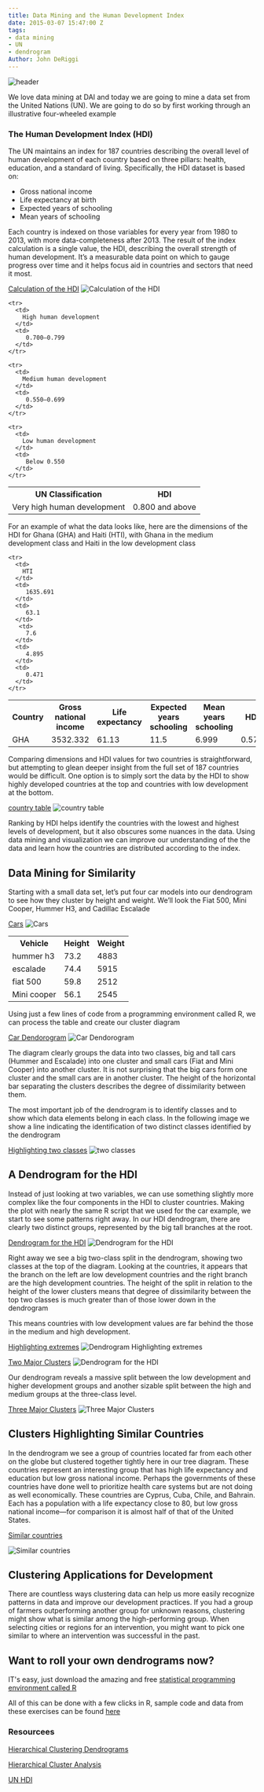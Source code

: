 ```yaml
---
title: Data Mining and the Human Development Index
date: 2015-03-07 15:47:00 Z
tags:
- data mining
- UN
- dendrogram
Author: John DeRiggi
---
```


![header](/uploads/header2.png )

We love data mining at DAI and today we are going to mine a data set from the United Nations (UN). We are going to do so by first working through an illustrative four-wheeled example

<!--more-->

### The Human Development Index (HDI)
The UN maintains an index for 187 countries describing the overall level of human development of each country based on three pillars: health, education, and a standard of living. Specifically, the HDI dataset is based on:

- Gross national income
- Life expectancy at birth
- Expected years of schooling
- Mean years of schooling

Each country is indexed on those variables for every year from 1980 to 2013, with more data-completeness after 2013. The result of the index calculation is a single value, the HDI, describing the overall strength of human development. It’s a measurable data point on which to gauge progress over time and it helps focus aid in countries and sectors that need it most.


[Calculation of the HDI](/uploads/hdi.jpg)
![Calculation of the HDI](/uploads/hdi.jpg)

<table>
    <tr>
        <th>
            UN Classification
         </th>  
          <th>
            HDI
          </th>
    </tr>
    <tr>
      <td>
        Very high human development
      </td>
      <td>
         0.800 and above
      </td>
    </tr>

    <tr>
      <td>
        High human development
      </td>
      <td>
         0.700–0.799
      </td>
    </tr>

    <tr>
      <td>
        Medium human development
      </td>
      <td>
         0.550–0.699
      </td>
    </tr>

    <tr>
      <td>
        Low human development
      </td>
      <td>
         Below 0.550
      </td>
    </tr>

</table>


For an example of what the data looks like, here are the dimensions of the HDI for Ghana (GHA) and Haiti (HTI), with Ghana in the medium development class and Haiti in the low development class

<table>
    <tr>
        <th>
            Country
         </th>  
          <th>
            Gross national income
          </th>
          <th>
            Life expectancy
          </th>
          <th>
            Expected years schooling
          </th>
          <th>
            Mean years schooling
          </th>
          <th>
            HDI
          </th>
    </tr>
    <tr>
      <td>
        GHA
      </td>
      <td>
         3532.332
      </td>
      <td>
         61.13
      </td>
       <td>
         11.5
      </td>
      <td>
         6.999
      </td>
      <td>
         0.573
      </td>
    </tr>

    <tr>
      <td>
        HTI
      </td>
      <td>
         1635.691
      </td>
      <td>
         63.1
      </td>
       <td>
         7.6
      </td>
      <td>
         4.895
      </td>
      <td>
         0.471
      </td>
    </tr>



</table>


Comparing dimensions and HDI values for two countries is straightforward, but attempting to glean deeper insight from the full set of 187 countries would be difficult. One option is to simply sort the data by the HDI to show highly developed countries at the top and countries with low development at the bottom.

[country table](/uploads/topandbottom15.png)
![country table](/uploads/topandbottom15.png)

Ranking by HDI helps identify the countries with the lowest and highest levels of development, but it also obscures some nuances in the data. Using data mining and visualization we can improve our understanding of the the data and learn how the countries are distributed according to the index.

## Data Mining for Similarity

Starting with a small data set, let’s put four car models into our dendrogram to see how they cluster by height and weight. We’ll look the Fiat 500, Mini Cooper, Hummer H3, and Cadillac Escalade


[Cars](/uploads/manycars.png)
![Cars](/uploads/manycars.png)


<table>
  <tr>
    <th>
      Vehicle
    </th>  
    <th>
      Height
    </th>
    <th>
      Weight
    </th>

  </tr>
  <tr>
    <td>
      hummer h3
    </td>
    <td>
     73.2
   </td>
   <td>
     4883
   </td>
 </tr>

 <tr>
  <td>
    escalade
  </td>
  <td>
   74.4
 </td>
 <td>
   5915
 </td>
</tr>

<tr>
  <td>
    fiat 500
  </td>
  <td>
   59.8
 </td>
 <td>
   2512
 </td>
</tr>

<tr>
  <td>
    Mini cooper
  </td>
  <td>
   56.1
 </td>
 <td>
   2545
 </td>
</tr>

</table>


Using just a few lines of code from a programming environment called R, we can process the table and create our cluster diagram

[Car Dendorogram](/uploads/car_cluster_1a.png)
![Car Dendorogram](/uploads/car_cluster_1a.png)

The diagram clearly groups the data into two classes, big and tall cars (Hummer and Escalade) into one cluster and small cars (Fiat and Mini Cooper) into another cluster. It is not surprising that the big cars form one cluster and the small cars are in another cluster. The height of the horizontal bar separating the clusters describes the degree of dissimilarity between them.

The most important job of the dendrogram is to identify classes and to show which data elements belong in each class. In the following image we show a line indicating the identification of two distinct classes identified by the dendrogram


[Highlighting two classes](/uploads/car_cluster_2b.png)
![two classes](/uploads/car_cluster_2b.png)

## A Dendrogram for the HDI

Instead of just looking at two variables, we can use something slightly more complex like the four components in the HDI to cluster countries. Making the plot with nearly the same R script that we used for the car example, we start to see some patterns right away. In our HDI dendrogram, there are clearly two distinct groups, represented by the big tall branches at the root.

[Dendrogram for the HDI](/uploads/high_level_dendrogram.png)
![Dendrogram for the HDI](/uploads/high_level_dendrogram.png)

Right away we see a big two-class split in the dendrogram, showing two classes at the top of the diagram. Looking at the countries, it appears that the branch on the left are low development countries and the right branch are the high development countries. The height of the split in relation to the height of the lower clusters means that degree of dissimilarity between the top two classes is much greater than of those lower down in the dendrogram

This means countries with low development values are far behind the those in the medium and high development.  

[Highlighting extremes](/uploads/topandbottom15_v2.png)
![Dendrogram Highlighting extremes](/uploads/topandbottom15_v2.png)



[Two Major Clusters](/uploads/two_classes_v2.png)
![Dendrogram for the HDI](/uploads/two_classes_v2.png)

Our dendrogram reveals a massive split between the low development and higher development groups and another sizable split between the high and medium groups at the three-class level.

[Three Major Clusters](/uploads/three_classes_v2.png)
![Three Major Clusters](/uploads/three_classes_v2.png)

## Clusters Highlighting Similar Countries

In the dendrogram we see a group of countries located far from each other on the globe but clustered together tightly here in our tree diagram. These countries represent an interesting group that has high life expectancy and education but low gross national income. Perhaps the governments of these countries have done well to prioritize health care systems but are not doing as well economically. These countries are Cyprus, Cuba, Chile, and Bahrain. Each has a population with a life expectancy close to 80, but low gross national income—for comparison it is almost half of that of the United States.


[Similar countries](/uploads/cluster_cuba_v5.png)

![Similar countries](/uploads/cluster_cuba_v5.png)


## Clustering Applications for Development
There are countless ways clustering data can help us more easily recognize patterns in data and improve our development practices. If you had a group of farmers outperforming another group for unknown reasons, clustering might show what is similar among the high-performing group. When selecting cities or regions for an intervention, you might want to pick one similar to where an intervention was successful in the past.


## Want to roll your own dendrograms now?
IT's easy, just download the amazing and free [statistical programming environment called R](https://www.rstudio.com/home/)

All of this can be done with a few clicks in R, sample code and data from these exercises can be found [here](https://bitbucket.org/jderiggi/dendrograms/src)

### Resourcees
[Hierarchical Clustering Dendrograms](http://www.ncss.com/wp-content/themes/ncss/pdf/Procedures/NCSS/Hierarchical_Clustering-Dendrograms.pdf)

[Hierarchical Cluster Analysis](http://www.econ.upf.edu/~michael/stanford/maeb7.pdf)

[UN HDI](http://hdr.undp.org/en/content/human-development-index-hdi)